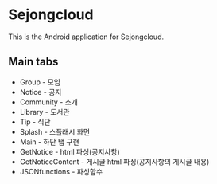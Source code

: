 # Sejongcloud #

This is the Android application for Sejongcloud.

## Main tabs ##
* Group - 모임 
* Notice - 공지
* Community - 소개 
* Library - 도서관
* Tip - 식단
* Splash - 스플래시 화면
* Main - 하단 탭 구현
* GetNotice - html 파싱(공지사항)
* GetNoticeContent - 게시글 html 파싱(공지사항의 게시글 내용)
* JSONfunctions - 파싱함수
